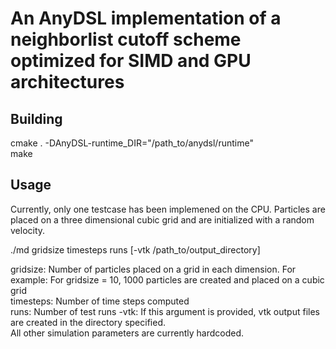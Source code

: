 # An AnyDSL implementation of a neighborlist cutoff scheme optimized for SIMD and GPU architectures

## Building
cmake . -DAnyDSL-runtime_DIR="/path_to/anydsl/runtime"  
make

## Usage
Currently, only one testcase has been implemened on the CPU. Particles are placed on a three dimensional cubic grid and are initialized with a random velocity.  

./md gridsize timesteps runs [-vtk /path_to/output_directory]  

gridsize: Number of particles placed on a grid in each dimension. For example: For gridsize = 10, 1000 particles are created and placed on a cubic grid  
timesteps: Number of time steps computed  
runs: Number of test runs
-vtk: If this argument is provided, vtk output files are created in the directory specified.  
All other simulation parameters are currently hardcoded.  
